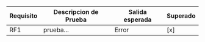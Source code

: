 |Requisito | Descripcion de Prueba | Salida esperada | Superado|
|----------|-----------------------|-----------------|---------|
|RF1|prueba...|Error| [x] |
